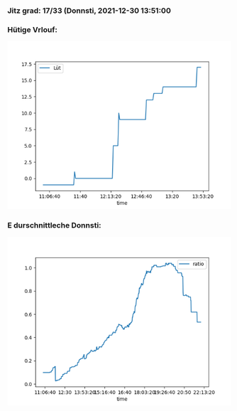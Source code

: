 ### Jitz grad: 17/33 (Donnsti, 2021-12-30 13:51:00

### Hütige Vrlouf:
![Graph](Today.png)

### E durschnittleche Donnsti:
![Graph](Donnsti.png)